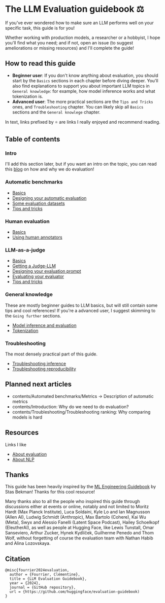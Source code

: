 # The LLM Evaluation guidebook ⚖️

If you've ever wondered how to make sure an LLM performs well on your specific task, this guide is for you! 

Whether working with production models, a researcher or a hobbyist, I hope you'll find what you need; and if not, open an issue (to suggest ameliorations or missing resources) and I'll complete the guide!

## How to read this guide
- **Beginner user**: 
  If you don't know anything about evaluation, you should start by the  `Basics` sections in each chapter before diving deeper. 
  You'll also find explanations to support you about important LLM topics in `General knowledge`: for example, how model inference works and what tokenization is.
- **Advanced user**:
  The more practical sections are the `Tips and Tricks` ones, and `Troubleshooting` chapter. 
  You can likely skip all `Basics` sections and the `General knowlege` chapter.

In text, links prefixed by ⭐ are links I really enjoyed and recommend reading.

## Table of contents

### Intro
I'll add this section later, but if you want an intro on the topic, you can read this [blog](https://huggingface.co/blog/clefourrier/llm-evaluation) on how and why we do evaluation!

### Automatic benchmarks
- [Basics](https://github.com/huggingface/evaluation-guidebook/blob/main/contents/Automated%20benchmarks/Basics.md)
- [Designing your automatic evaluation](https://github.com/huggingface/evaluation-guidebook/blob/main/contents/Automated%20benchmarks/Designing%20your%20automatic%20evaluation.md)
- [Some evaluation datasets](https://github.com/huggingface/evaluation-guidebook/blob/main/contents/Automated%20benchmarks/Some%20evaluation%20datasets.md)
- [Tips and tricks](https://github.com/huggingface/evaluation-guidebook/blob/main/contents/Automated%20benchmarks/Tips%20and%20tricks.md)

### Human evaluation
- [Basics](https://github.com/huggingface/evaluation-guidebook/blob/main/contents/Human%20evaluation/Basics.md)
- [Using human annotators](https://github.com/huggingface/evaluation-guidebook/blob/main/contents/Human%20evaluation/Using%20human%20annotators.md)

### LLM-as-a-judge
- [Basics](https://github.com/huggingface/evaluation-guidebook/blob/main/contents/Model%20as%20a%20judge/Basics.md)
- [Getting a Judge-LLM](https://github.com/huggingface/evaluation-guidebook/blob/main/contents/Model%20as%20a%20judge/Getting%20a%20Judge-LLM.md)
- [Designing your evaluation prompt](https://github.com/huggingface/evaluation-guidebook/blob/main/contents/Model%20as%20a%20judge/Designing%20your%20evaluation%20prompt.md)
- [Evaluating your evaluator](https://github.com/huggingface/evaluation-guidebook/blob/main/contents/Model%20as%20a%20judge/Evaluating%20your%20evaluator.md)
- [Tips and tricks](https://github.com/huggingface/evaluation-guidebook/blob/main/contents/Model%20as%20a%20judge/Tips%20and%20tricks.md)

### General knowledge
These are mostly beginner guides to LLM basics, but will still contain some tips and cool references! 
If you're a advanced user, I suggest skimming to the `Going further` sections.
- [Model inference and evaluation](https://github.com/huggingface/evaluation-guidebook/blob/main/contents/General%20knowledge/Model%20inference%20and%20evaluation.md)
- [Tokenization](https://github.com/huggingface/evaluation-guidebook/blob/main/contents/General%20knowledge/Tokenization.md)

### Troubleshooting
The most densely practical part of this guide. 
- [Troubleshooting inference](https://github.com/huggingface/evaluation-guidebook/blob/main/contents/Troubleshooting/Troubleshooting%20inference.md)
- [Troubleshooting reproducibility](https://github.com/huggingface/evaluation-guidebook/blob/main/contents/Troubleshooting/Troubleshooting%20reproducibility.md)

## Planned next articles
- contents/Automated benchmarks/Metrics -> Description of automatic metrics
- contents/Introduction: Why do we need to do evaluation?
- contents/Troubleshooting/Troubleshooting ranking: Why comparing models is hard

## Resources
Links I like
- [About evaluation](https://github.com/huggingface/evaluation-guidebook/blob/main/resources/About%20evaluation.md)
- [About NLP](https://github.com/huggingface/evaluation-guidebook/blob/main/resources/About%20NLP.md)

## Thanks
This guide has been heavily inspired by the [ML Engineering Guidebook](https://github.com/stas00/ml-engineering) by Stas Bekman! Thanks for this cool resource!

Many thanks also to all the people who inspired this guide through discussions either at events or online, notably and not limited to Moritz Hardt (Max Planck Institute), Luca Soldaini, Kyle Lo and Ian Magnusson (Allen AI), Ludwig Schmidt (Anthropic), Max Bartolo (Cohere), Kai Wu (Meta), Swyx and Alessio Fanelli (Latent Space Podcast), Hailey Schoelkopf (EleutherAI), as well as people at Hugging Face, like Lewis Tunstall, Omar Sanseviero, Arthur Zucker, Hynek Kydlíček, Guilherme Penedo and Thom Wolf, without forgetting of course the evaluation team with Nathan Habib and Alina Lozovskaya.

## Citation
```
@misc{fourrier2024evaluation,
  author = {Fourrier, Clémentine},
  title = {LLM Evaluation Guidebook},
  year = {2024},
  journal = {GitHub repository},
  url = {https://github.com/huggingface/evaluation-guidebook)
}
```
